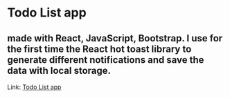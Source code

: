 # Todo List app

## made with React, JavaScript, Bootstrap. I use for the first time the React hot toast library to generate different notifications and save the data with local storage.

Link: [Todo List app](https://todo-list-with-react.vercel.app/)

